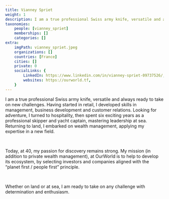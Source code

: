 ```yaml
---
title: Vianney Spriet
weight: 1
description: I am a true professional Swiss army knife, versatile and always ready to take on new challenges.
taxonomies:
    people: [vianney_spriet]
    memberships: []
    categories: []
extra:
    imgPath: vianney_spriet.jpeg
    organizations: []
    countries: [France]
    cities: []
    private: 0
    socialLinks: {
        LinkedIn: https://www.linkedin.com/in/vianney-spriet-09737526/,
        websites: https://ourworld.tf,
    }
---
```


I am a true professional Swiss army knife, versatile and always ready to take on new challenges.
Having started in retail, I developed skills in management, business development and customer relations. Looking for adventure, I turned to hospitality, then spent six exciting years as a professional skipper and yacht captain, mastering leadership at sea. Returning to land, I embarked on wealth management, applying my expertise in a new field.

<br>

Today, at 40, my passion for discovery remains strong. My mission (in addition to private wealth management), at OurWorld is to help to develop its ecosystem, by selecting investors and companies aligned with the “planet first / people first” principle.

<br>

Whether on land or at sea, I am ready to take on any challenge with determination and enthusiasm.